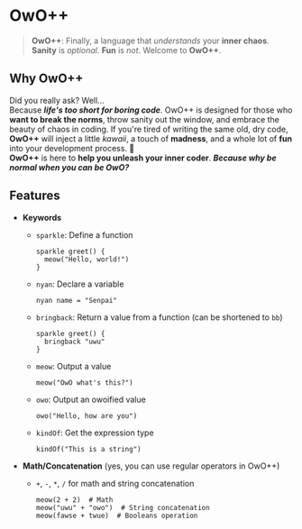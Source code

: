 # OwO++

> **OwO++**: Finally, a language that *understands* your **inner chaos**.  
> **Sanity** is *optional*. **Fun** is *not*. Welcome to **OwO++**.

## Why OwO++
Did you really ask? Well...  
Because ***life's too short for boring code***. OwO++ is designed for those who **want to break the norms**, throw sanity out the window, and embrace the beauty of chaos in coding. If you're tired of writing the same old, dry code, **OwO++** will inject a little *kawaii*, a touch of **madness**, and a whole lot of **fun** into your development process. 🚀  
**OwO++** is here to **help you unleash your inner coder**. ***Because why be normal when you can be OwO?***


## Features

- **Keywords**
  - `sparkle`: Define a function
    ```OwO++
    sparkle greet() { 
      meow("Hello, world!")
    }
    ```
  - `nyan`: Declare a variable
    ```OwO++
    nyan name = "Senpai"
    ```
  - `bringback`: Return a value from a function (can be shortened to `bb`)
    ```OwO++
    sparkle greet() {
      bringback "uwu"
    }
    ```
  - `meow`: Output a value
    ```OwO++
    meow("OwO what's this?")
    ```
  - `owo`: Output an owoified value 
    ```OwO++
    owo("Hello, how are you")
    ```
  - `kindOf`: Get the expression type
    ```OwO++
    kindOf("This is a string")
    ```

- **Math/Concatenation** (yes, you can use regular operators in OwO++)
  - `+`, `-`, `*`, `/` for math and string concatenation
    ```OwO++
    meow(2 + 2)  # Math
    meow("uwu" + "owo")  # String concatenation
    meow(fawse + twue)  # Booleans operation
    ```